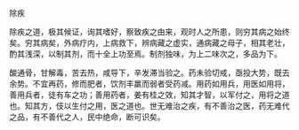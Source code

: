 除疾

除疾之道，极其候证，询其嗜好，察致疾之由来，观时人之所患，则穷其病之始终矣。穷其病矣，外病疗内，上病救下，辨病藏之虚实，通病藏之母子，相其老壮，酌其浅深，以制其剂，而十全上功至焉。制剂独味，为上二味次之，多品为下。

酸通骨，甘解毒，苦去热，咸导下，辛发滞当验之。药未验切戒，亟投大势，既去余势。不宜再药，修而肥者，饮剂丰羸而弱者受药减。用药如用兵，用医如用将，善用兵者，徒有车之功；善用药者，姜有桂之效，知其才智，以军付之，用将之道也。知其方，伎以生付之用，医之道也。世无难治之疾，有不善治之医，药无难代之品，有不善代之人，民中绝命，断可识矣。

